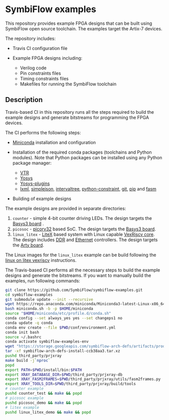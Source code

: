 # SymbiFlow examples

This repository provides example FPGA designs that can be built using SymbiFlow open source toolchain.
The examples target the Artix-7 devices.

The repository includes:

* Travis CI configuration file
* Example FPGA designs including:

  * Verilog code
  * Pin constraints files
  * Timing constraints files
  * Makefiles for running the SymbiFlow toolchain 

## Description

Travis-based CI in this repository runs all the steps required to build the example designs and generate bitstreams for programming the FPGA devices.

The CI performs the following steps:

* [Miniconda](https://docs.conda.io/en/latest/miniconda.html) installation and configuration 
* Installation of the required conda packages (toolchains and Python modules). Note that Python packages can be installed using any Python package manager:

    * [VTR](https://anaconda.org/symbiflow/vtr)
    * [Yosys](https://anaconda.org/symbiflow/yosys)
    * [Yosys-plugins](https://anaconda.org/symbiflow/yosys-plugins)
    * [lxml](https://anaconda.org/conda-forge/lxml), [simplejson](https://anaconda.org/conda-forge/simplejson), [intervaltree](https://anaconda.org/conda-forge/intervaltree), [python-constraint](https://anaconda.org/conda-forge/python-constraint), [git](https://anaconda.org/conda-forge/git), [pip](https://anaconda.org/conda-forge/pip) and [fasm](https://github.com/SymbiFlow/fasm)

* Building of example designs

The example designs are provided in separate directories:

1. `counter` - simple 4-bit counter driving LEDs. The design targets the [Basys3 board](https://store.digilentinc.com/basys-3-artix-7-fpga-trainer-board-recommended-for-introductory-users/) .
1. `picosoc` - [picorv32](https://github.com/cliffordwolf/picorv32) based SoC. The design targets the [Basys3 board](https://store.digilentinc.com/basys-3-artix-7-fpga-trainer-board-recommended-for-introductory-users/).
1. `linux_litex` - [LiteX](https://github.com/enjoy-digital/litex) based system with Linux capable [VexRiscv core](https://github.com/SpinalHDL/VexRiscv). The design includes [DDR](https://github.com/enjoy-digital/litedram) and [Ethernet](https://github.com/enjoy-digital/liteeth) controllers. The design targets the [Arty board](https://store.digilentinc.com/arty-a7-artix-7-fpga-development-board-for-makers-and-hobbyists/).

The Linux images for the `linux_litex` example can be build following the [linux on litex vexriscv](https://github.com/litex-hub/linux-on-litex-vexriscv) instructions.

The Travis-based CI performs all the necessary steps to build the example designs and generate the bitstreams.
If you want to manually build the examples, run following commands:

```bash
git clone https://github.com/SymbiFlow/symbiflow-examples.git
cd symbiflow-examples
git submodule update --init --recursive
wget https://repo.anaconda.com/miniconda/Miniconda3-latest-Linux-x86_64.sh -O miniconda.sh
bash miniconda.sh -b -p $HOME/miniconda
source "$HOME/miniconda/etc/profile.d/conda.sh"
conda config --set always_yes yes --set changeps1 no
conda update -q conda
conda env create --file $PWD/conf/environment.yml
conda init bash
source ~/.bashrc
conda activate symbiflow-examples-env
wget "https://storage.googleapis.com/symbiflow-arch-defs/artifacts/prod/foss-fpga-tools/symbiflow-arch-defs/continuous/install/11/20200519-183311/symbiflow-arch-defs-install-ccb38aa3.tar.xz"
tar -xf symbiflow-arch-defs-install-ccb38aa3.tar.xz
pushd third_party/prjxray
make build -j`nproc`
popd
export PATH=$PWD/install/bin:$PATH
export XRAY_DATABASE_DIR=$PWD/third_party/prjxray-db
export XRAY_FASM2FRAMES=$PWD/third_party/prjxray/utils/fasm2frames.py
export XRAY_TOOLS_DIR=$PWD/third_party/prjxray/build/tools
# counter example
pushd counter_test && make && popd
# picosoc example
pushd picosoc_demo && make && popd
# litex example
pushd linux_litex_demo && make && popd
```

